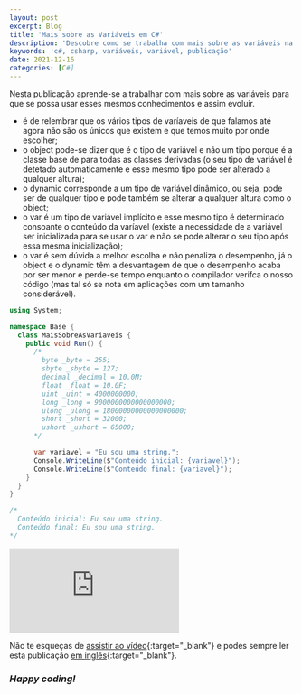 ```yaml
---
layout: post
excerpt: Blog
title: 'Mais sobre as Variáveis em C#'
description: 'Descobre como se trabalha com mais sobre as variáveis na linguagem de programação C#. Obtém respostas às tuas dúvidas com a teoria e os exemplos apresentados.'
keywords: 'c#, csharp, variáveis, variável, publicação'
date: 2021-12-16
categories: [C#]
---
```


Nesta publicação aprende-se a trabalhar com mais sobre as variáveis para que se possa usar esses mesmos conhecimentos e assim evoluir.

- é de relembrar que os vários tipos de varíaveis de que falamos até agora não são os únicos que existem e que temos muito por onde escolher;
- o object pode-se dizer que é o tipo de variável e não um tipo porque é a classe base de para todas as classes derivadas (o seu tipo de variável é detetado automaticamente e esse mesmo tipo pode ser alterado a qualquer altura);
- o dynamic corresponde a um tipo de variável dinâmico, ou seja, pode ser de qualquer tipo e pode também se alterar a qualquer altura como o object;
- o var é um tipo de variável implícito e esse mesmo tipo é determinado consoante o conteúdo da varíavel (existe a necessidade de a variável ser inicializada para se usar o var e não se pode alterar o seu tipo após essa mesma inicialização);
- o var é sem dúvida a melhor escolha e não penaliza o desempenho, já o object e o dynamic têm a desvantagem de que o desempenho acaba por ser menor e perde-se tempo enquanto o compilador verifca o nosso código (mas tal só se nota em aplicações com um tamanho considerável).

```csharp
using System;

namespace Base {
  class MaisSobreAsVariaveis {
    public void Run() {
      /*
        byte _byte = 255;
        sbyte _sbyte = 127;
        decimal _decimal = 10.0M;
        float _float = 10.0F;
        uint _uint = 4000000000;
        long _long = 9000000000000000000;
        ulong _ulong = 18000000000000000000;
        short _short = 32000;
        ushort _ushort = 65000;
      */

      var variavel = "Eu sou uma string.";
      Console.WriteLine($"Conteúdo inicial: {variavel}");
      Console.WriteLine($"Conteúdo final: {variavel}");
    }
  }
}

/*
  Conteúdo inicial: Eu sou uma string.
  Conteúdo final: Eu sou uma string.
*/
```

<div class="video-container">
  <iframe src="https://www.youtube.com/embed/uMbksPhe4m0" frameborder="0" allowfullscreen></iframe>
</div>

Não te esqueças de [assistir ao vídeo](https://youtu.be/uMbksPhe4m0){:target="\_blank"} e podes sempre ler esta publicação [em inglês](https://nelsonsilvadev.com/blog/more-about-variables-in-csharp/){:target="\_blank"}.

### _Happy coding!_
